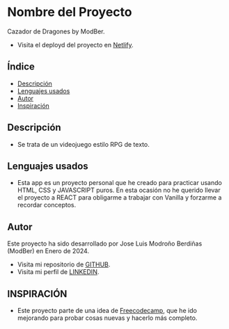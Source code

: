 # Nombre del Proyecto

Cazador de Dragones by ModBer.

- Visita el deployd del proyecto en [Netlify]().

## Índice

- [Descripción](#descripción)
- [Lenguajes usados](#lenguajes-usados)
- [Autor](#autor)
- [Inspiración](#inspiración)

## Descripción

- Se trata de un videojuego estilo RPG de texto.

## Lenguajes usados

- Esta app es un proyecto personal que he creado para practicar usando HTML, CSS y JAVASCRIPT puros. En esta ocasión no he querido llevar el proyecto a REACT para obligarme a trabajar con Vanilla y forzarme a recordar conceptos.

## Autor

Este proyecto ha sido desarrollado por Jose Luis Modroño Berdiñas (ModBer) en Enero de 2024.

- Visita mi repositorio de [GITHUB](https://github.com/JoseLuisModBer).
- Visita mi perfil de [LINKEDIN](https://www.linkedin.com/in/joseluismodro%C3%B1oberdi%C3%B1as/).

## INSPIRACIÓN

- Este proyecto parte de una idea de [Freecodecamp](https://www.freecodecamp.org/), que he ido mejorando para probar cosas nuevas y hacerlo más completo.
